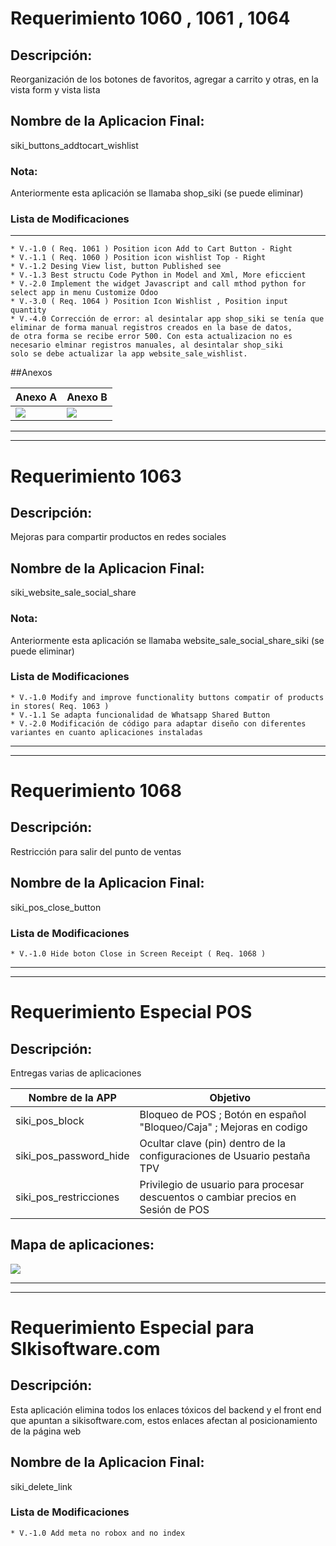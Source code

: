 # Requerimiento 1060 , 1061 , 1064

## Descripción: 

Reorganización de los botones de favoritos, agregar a carrito y otras, en la vista form y vista lista

## Nombre de la Aplicacion Final: 

siki_buttons_addtocart_wishlist

### Nota:
 
 Anteriormente esta aplicación se llamaba shop_siki (se puede eliminar)

### Lista de Modificaciones

------------------------
    * V.-1.0 ( Req. 1061 ) Position icon Add to Cart Button - Right 
    * V.-1.1 ( Req. 1060 ) Position icon wishlist Top - Right
    * V.-1.2 Desing View list, button Published see
    * V.-1.3 Best structu Code Python in Model and Xml, More eficcient
    * V.-2.0 Implement the widget Javascript and call mthod python for select app in menu Customize Odoo
    * V.-3.0 ( Req. 1064 ) Position Icon Wishlist , Position input quantity
    * V.-4.0 Corrección de error: al desintalar app shop_siki se tenía que eliminar de forma manual registros creados en la base de datos,
    de otra forma se recibe error 500. Con esta actualizacion no es necesario elminar registros manuales, al desintalar shop_siki
    solo se debe actualizar la app website_sale_wishlist. 

##Anexos

Anexo A  | Anexo B
------------- | -------------
![](https://pandao.github.io/editor.md/examples/images/4.jpg)  | ![](https://pandao.github.io/editor.md/examples/images/4.jpg)
     
     

---------------------
---------------------

# Requerimiento 1063

## Descripción: 

Mejoras para compartir productos en redes sociales

## Nombre de la Aplicacion Final: 

siki_website_sale_social_share

### Nota:
 
 Anteriormente esta aplicación se llamaba website_sale_social_share_siki (se puede eliminar)

### Lista de Modificaciones

    * V.-1.0 Modify and improve functionality buttons compatir of products in stores( Req. 1063 )
    * V.-1.1 Se adapta funcionalidad de Whatsapp Shared Button
    * V.-2.0 Modificación de código para adaptar diseño con diferentes variantes en cuanto aplicaciones instaladas

---------------------
---------------------
# Requerimiento 1068

## Descripción: 

Restricción para salir del punto de ventas

## Nombre de la Aplicacion Final: 

siki_pos_close_button

### Lista de Modificaciones

    * V.-1.0 Hide boton Close in Screen Receipt ( Req. 1068 )


---------------------
---------------------
# Requerimiento Especial POS

## Descripción: 

Entregas varias de aplicaciones

Nombre de la APP  | Objetivo
------------- | -------------
siki_pos_block  | Bloqueo de POS ; Botón en español "Bloqueo/Caja" ; Mejoras en codigo
siki_pos_password_hide  | Ocultar clave (pin) dentro de la configuraciones de Usuario pestaña TPV
siki_pos_restricciones  | Privilegio de usuario para procesar descuentos o cambiar precios en Sesión de POS    
     
## Mapa de aplicaciones:

![](https://pandao.github.io/editor.md/examples/images/4.jpg)


---------------------
---------------------
# Requerimiento Especial para SIkisoftware.com

## Descripción: 

Esta aplicación elimina todos los enlaces tóxicos del backend y el front end que apuntan a sikisoftware.com, estos enlaces afectan al posicionamiento de la página web

## Nombre de la Aplicacion Final: 

siki_delete_link

### Lista de Modificaciones

    * V.-1.0 Add meta no robox and no index
    

